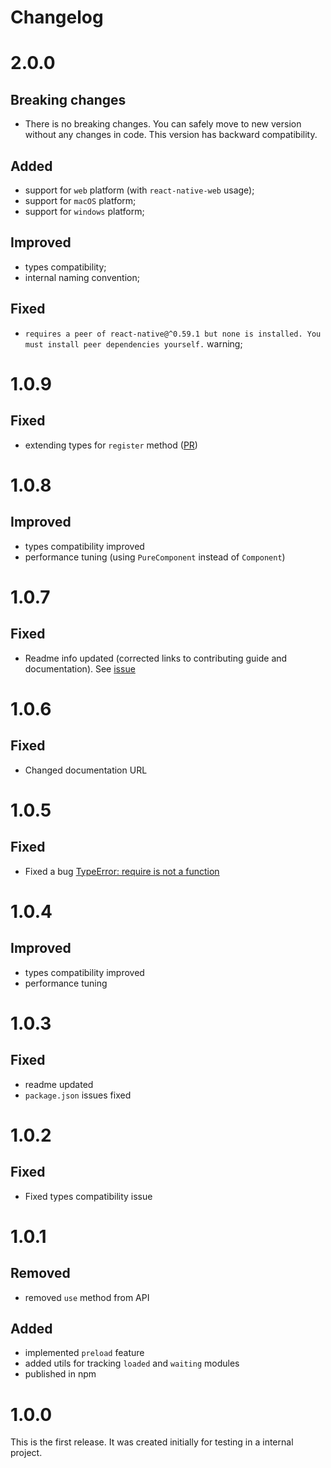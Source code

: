 # Changelog

# 2.0.0

## Breaking changes

- There is no breaking changes. You can safely move to new version without any changes in code. This version has backward compatibility.

## Added

- support for `web` platform (with `react-native-web` usage);
- support for `macOS` platform;
- support for `windows` platform;

## Improved

- types compatibility;
- internal naming convention;

## Fixed
 - `requires a peer of react-native@^0.59.1 but none is installed. You must install peer dependencies yourself.` warning;

# 1.0.9

## Fixed

- extending types for `register` method ([PR](https://github.com/kirillzyusko/react-native-bundle-splitter/pull/6))

# 1.0.8

## Improved

- types compatibility improved
- performance tuning (using `PureComponent` instead of `Component`)

# 1.0.7

## Fixed

- Readme info updated (corrected links to contributing guide and documentation). See [issue](https://github.com/kirillzyusko/react-native-bundle-splitter/issues/3)

# 1.0.6

## Fixed

- Changed documentation URL

# 1.0.5

## Fixed

- Fixed a bug [TypeError: require is not a function](https://github.com/kirillzyusko/react-native-bundle-splitter/issues/1)

# 1.0.4

## Improved

- types compatibility improved
- performance tuning

# 1.0.3

## Fixed

- readme updated
- `package.json` issues fixed

# 1.0.2

## Fixed

- Fixed types compatibility issue

# 1.0.1

## Removed

- removed `use` method from API

## Added

- implemented `preload` feature
- added utils for tracking `loaded` and `waiting` modules
- published in npm

# 1.0.0

This is the first release. It was created initially for testing in a internal project.